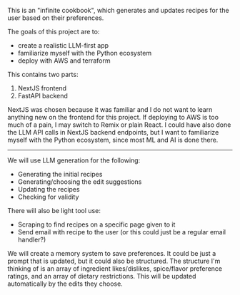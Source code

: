 This is an "infinite cookbook", which generates and updates recipes for the user based on their preferences.

The goals of this project are to:
* create a realistic LLM-first app
* familiarize myself with the Python ecosystem
* deploy with AWS and terraform

This contains two parts:
1. NextJS frontend
2. FastAPI backend

NextJS was chosen because it was familiar and I do not want to learn anything new on the frontend for this project.  If deploying to AWS is too much of a pain, I may switch to Remix or plain React.  I could have also done the LLM API calls in NextJS backend endpoints, but I want to familiarize myself with the Python ecosystem, since most ML and AI is done there.

---

We will use LLM generation for the following:
* Generating the initial recipes
* Generating/choosing the edit suggestions
* Updating the recipes
* Checking for validity

There will also be light tool use:
* Scraping to find recipes on a specific page given to it
* Send email with recipe to the user (or this could just be a regular email handler?)

We will create a memory system to save preferences.  It could be just a prompt that is updated, but it could also be structured.  The structure I'm thinking of is an array of ingredient likes/dislikes, spice/flavor preference ratings, and an array of dietary restrictions.  This will be updated automatically by the edits they choose.
